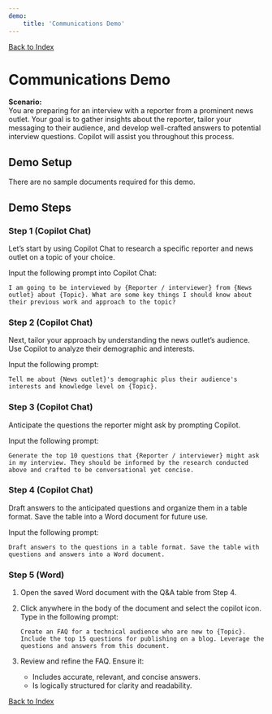 ```yaml
---
demo:
    title: 'Communications Demo'
---
```


[Back to Index](https://microsoftlearning.github.io/Copilot-Immersion-Experience/)

# Communications Demo

**Scenario:**  
You are preparing for an interview with a reporter from a prominent news outlet. Your goal is to gather insights about the reporter, tailor your messaging to their audience, and develop well-crafted answers to potential interview questions. Copilot will assist you throughout this process.

## Demo Setup

There are no sample documents required for this demo.

## Demo Steps

### **Step 1** (Copilot Chat)

Let’s start by using Copilot Chat to research a specific reporter and news outlet on a topic of your choice.

Input the following prompt into Copilot Chat:

```text
I am going to be interviewed by {Reporter / interviewer} from {News outlet} about {Topic}. What are some key things I should know about their previous work and approach to the topic?
```

### **Step 2** (Copilot Chat)

Next, tailor your approach by understanding the news outlet’s audience. Use Copilot to analyze their demographic and interests.

Input the following prompt:

```text
Tell me about {News outlet}'s demographic plus their audience's interests and knowledge level on {Topic}.
```

### **Step 3** (Copilot Chat)

Anticipate the questions the reporter might ask by prompting Copilot.

Input the following prompt:

```text
Generate the top 10 questions that {Reporter / interviewer} might ask in my interview. They should be informed by the research conducted above and crafted to be conversational yet concise.
```

### **Step 4** (Copilot Chat)

Draft answers to the anticipated questions and organize them in a table format. Save the table into a Word document for future use.

Input the following prompt:

```text
Draft answers to the questions in a table format. Save the table with questions and answers into a Word document.
```

### **Step 5** (Word)

1. Open the saved Word document with the Q&A table from Step 4.

1. Click anywhere in the body of the document and select the copilot icon. Type in the following prompt:

    ```text
    Create an FAQ for a technical audience who are new to {Topic}. Include the top 15 questions for publishing on a blog. Leverage the questions and answers from this document.
    ```

1. Review and refine the FAQ. Ensure it:
    - Includes accurate, relevant, and concise answers.
    - Is logically structured for clarity and readability.

[Back to Index](https://microsoftlearning.github.io/Copilot-Immersion-Experience/)
